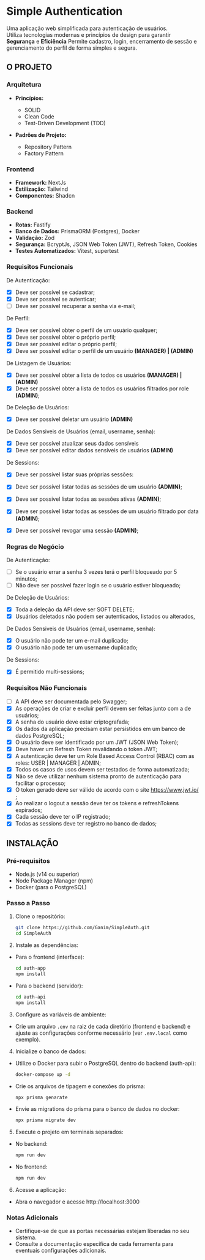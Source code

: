 # Simple Authentication

Uma aplicação web simplificada para autenticação de usuários.  
Utiliza tecnologias modernas e princípios de design para garantir **Segurança** e **Eficiência**
Permite cadastro, login, encerramento de sessão e gerenciamento do perfil de forma simples e segura.

## O PROJETO

### Arquitetura
- **Princípios:**  
  - SOLID  
  - Clean Code
  - Test-Driven Development (TDD)

- **Padrões de Projeto:**  
  - Repository Pattern  
  - Factory Pattern

### Frontend
- **Framework:** NextJs  
- **Estilização:** Tailwind  
- **Componentes:** Shadcn

### Backend
- **Rotas:** Fastify  
- **Banco de Dados:** PrismaORM (Postgres), Docker  
- **Validação:** Zod  
- **Segurança:** BcryptJs, JSON Web Token (JWT), Refresh Token, Cookies
- **Testes Automatizados:** Vitest, supertest

### Requisitos Funcionais

De Autenticação:
- [x] Deve ser possível se cadastrar;
- [x] Deve ser possível se autenticar;
- [ ] Deve ser possível recuperar a senha via e-mail;

De Perfil:
- [x] Deve ser possível obter o perfil de um usuário qualquer;
- [x] Deve ser possível obter o próprio perfil;
- [x] Deve ser possível editar o próprio perfil;
- [x] Deve ser possível editar o perfil de um usuário **(MANAGER) | (ADMIN)**

De Listagem de Usuários:
- [x] Deve ser possível obter a lista de todos os usuários **(MANAGER) | (ADMIN)**
- [x] Deve ser possível obter a lista de todos os usuários filtrados por role **(ADMIN)**;

De Deleção de Usuários:
- [x] Deve ser possível deletar um usuário **(ADMIN)**

De Dados Sensiveis de Usuários (email, username, senha):
- [x] Deve ser possível atualizar seus dados sensíveis
- [x] Deve ser possível editar dados sensíveis de usuários **(ADMIN)**

De Sessions:
- [x] Deve ser possível listar suas próprias sessões:
- [x] Deve ser possível listar todas as sessões de um usuário **(ADMIN)**;
- [x] Deve ser possivel listar todas as sessões ativas **(ADMIN)**;
- [x] Deve ser possível listar todas as sessões de um usuário filtrado por data **(ADMIN)**;
- [x] Deve ser possível revogar uma sessão **(ADMIN)**;


### Regras de Negócio
De Autenticação:
- [ ] Se o usuário errar a senha 3 vezes terá o perfil bloqueado por 5 minutos;
- [ ] Não deve ser possivel fazer login se o usuário estiver bloqueado;

De Deleção de Usuários:
- [x] Toda a deleção da API deve ser SOFT DELETE;
- [x] Usuários deletados não podem ser autenticados, listados ou alterados,

De Dados Sensiveis de Usuários (email, username, senha):
- [x] O usuário não pode ter um e-mail duplicado;
- [x] O usuário não pode ter um username duplicado;

De Sessions:
- [x] É permitido multi-sessions;



### Requisitos Não Funcionais
- [ ] A API deve ser documentada pelo Swagger;
- [x] As operações de criar e excluir perfil devem ser feitas junto com a de usuários;
- [x] A senha do usuário deve estar criptografada;
- [x] Os dados da aplicação precisam estar persistidos em um banco de dados PostgreSQL;
- [x] O usuário deve ser identificado por um JWT (JSON Web Token);
- [x] Deve haver um Refresh Token revalidando o token JWT;
- [x] A autenticação deve ter um Role Based Access Control (RBAC) com as roles: USER | MANAGER | ADMIN;
- [x] Todos os casos de usos devem ser testados de forma automatizada;
- [x] Não se deve utilizar nenhum sistema pronto de autenticação para facilitar o processo;
- [x] O token gerado deve ser válido de acordo com o site https://www.jwt.io/ ;
- [x] Ao realizar o logout a sessão deve ter os tokens e refreshTokens expirados;
- [x] Cada sessão deve ter o IP registrado;
- [x] Todas as sessions deve ter registro no banco de dados;

## INSTALAÇÃO

### Pré-requisitos
- Node.js (v14 ou superior)
- Node Package Manager (npm)
- Docker (para o PostgreSQL)

### Passo a Passo

1. Clone o repositório:
    ```sh
    git clone https://github.com/Ganim/SimpleAuth.git
    cd SimpleAuth
    ```

2. Instale as dependências:
  - Para o frontend (interface):
    ```sh
    cd auth-app
    npm install
    ```
  - Para o backend (servidor):
    ```sh
    cd auth-api
    npm install
    ```

3. Configure as variáveis de ambiente:
  - Crie um arquivo `.env` na raiz de cada diretório (frontend e backend) e ajuste as configurações conforme necessário (ver `.env.local` como exemplo).

4. Inicialize o banco de dados:
  - Utilize o Docker para subir o PostgreSQL dentro do backend (auth-api):
    ```sh
    docker-compose up -d
    ```

  - Crie os arquivos de tipagem e conexões do prisma:
    ```sh
    npx prisma genarate
    ```
    
  - Envie as migrations do prisma para o banco de dados no docker:
    ```sh
    npx prisma migrate dev
    ```

5. Execute o projeto em terminais separados:
  - No backend:
    ```sh
    npm run dev
    ```
  - No frontend:
    ```sh
    npm run dev
    ```

6. Acesse a aplicação:
  - Abra o navegador e acesse http://localhost:3000

### Notas Adicionais
- Certifique-se de que as portas necessárias estejam liberadas no seu sistema.
- Consulte a documentação específica de cada ferramenta para eventuais configurações adicionais.
